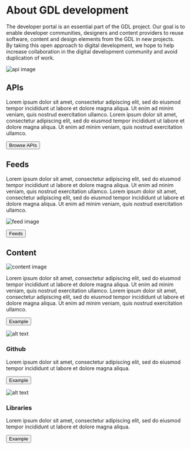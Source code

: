 <cover>

# About GDL development

The developer portal is an essential part of the GDL project. Our goal is to enable developer communities, designers and content providers to reuse software, content and design elements from the GDL in new projects.\
By taking this open approach to digital development, we hope to help increase collaboration in the digital development community and avoid duplication of work.

</cover>

<section>

![api image](/images/rose.png)

## APIs

Lorem ipsum dolor sit amet, consectetur adipiscing elit, sed do eiusmod tempor incididunt ut labore et dolore magna aliqua. Ut enim ad minim veniam, quis nostrud exercitation ullamco. Lorem ipsum dolor sit amet, consectetur adipiscing elit, sed do eiusmod tempor incididunt ut labore et dolore magna aliqua. Ut enim ad minim veniam, quis nostrud exercitation ullamco.

<button to="/browse">Browse APIs</button>

</section>

<section invert="yes">

## Feeds

Lorem ipsum dolor sit amet, consectetur adipiscing elit, sed do eiusmod tempor incididunt ut labore et dolore magna aliqua. Ut enim ad minim veniam, quis nostrud exercitation ullamco. Lorem ipsum dolor sit amet, consectetur adipiscing elit, sed do eiusmod tempor incididunt ut labore et dolore magna aliqua. Ut enim ad minim veniam, quis nostrud exercitation ullamco.

![feed image](/images/philly.png)

<button to="/feeds">Feeds</button>

</section>
<section>

## Content

![content image](/images/panico.png)

Lorem ipsum dolor sit amet, consectetur adipiscing elit, sed do eiusmod tempor incididunt ut labore et dolore magna aliqua. Ut enim ad minim veniam, quis nostrud exercitation ullamco. Lorem ipsum dolor sit amet, consectetur adipiscing elit, sed do eiusmod tempor incididunt ut labore et dolore magna aliqua. Ut enim ad minim veniam, quis nostrud exercitation ullamco.

<button to="/example">Example</button>

</section>

<grid>
<griditem divider="yes">

<gridheader>

![alt text](/images/github.svg)

### Github

</gridheader>

Lorem ipsum dolor sit amet, consectetur adipiscing elit, sed do eiusmod tempor incididunt ut labore et dolore magna aliqua.

<button href="https://github.com/GlobalDigitalLibraryio">Example</button>

</griditem>
<griditem>
<gridheader>

![alt text](/images/librarybooks.svg)

### Libraries

</gridheader>

Lorem ipsum dolor sit amet, consectetur adipiscing elit, sed do eiusmod tempor incididunt ut labore et dolore magna aliqua.

<button to="/example">Example</button>
</griditem>
</grid>
